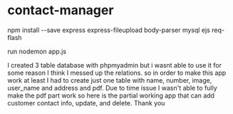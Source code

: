 # contact-manager
npm install --save express express-fileupload body-parser mysql ejs req-flash

run nodemon app.js

I created 3 table database with phpmyadmin but i wasnt able to use it for some reason I think I messed up the relations. so in order to make this app work at least I had to create just one table with name, number, image, user_name and address and pdf. Due to time issue I wasn't able to fully make the pdf part work so here is the partial working app that can add customer contact info, update, and delete. Thank you 